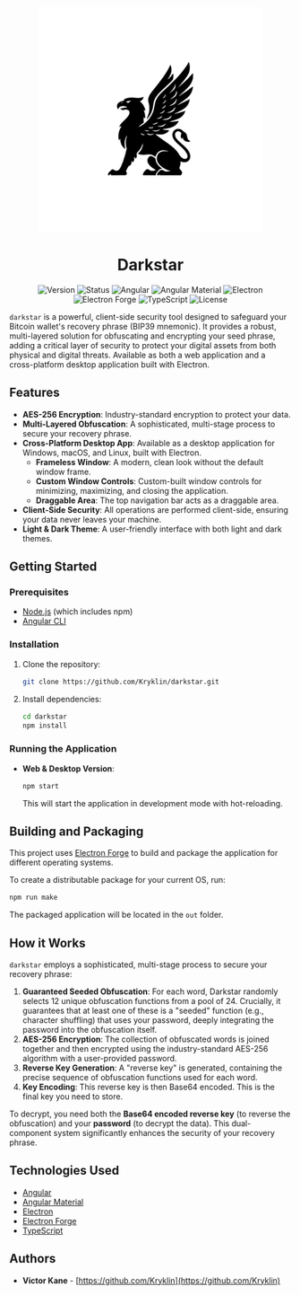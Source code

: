 <p align="center">
  <picture>
    <source media="(prefers-color-scheme: dark)" srcset="public/assets/img/logo-white.png">
    <img src="public/assets/img/logo-black.png" alt="Darkstar Logo" width="400">
  </picture>
</p>

<h1 align="center">Darkstar</h1>

<p align="center">
  <img src="https://img.shields.io/badge/version-0.0.0-blue" alt="Version"/>
  <img src="https://img.shields.io/badge/status-under%20construction-yellow" alt="Status"/>
  <img src="https://img.shields.io/badge/Angular-v20.3.0-dd0031?logo=angular" alt="Angular"/>
  <img src="https://img.shields.io/badge/Angular%20Material-v20.2.5-blue?logo=angular" alt="Angular Material"/>
  <img src="https://img.shields.io/badge/Electron-v38.2.0-blue?logo=electron" alt="Electron"/>
  <img src="https://img.shields.io/badge/Electron%20Forge-v7.9.0-blue?logo=electron" alt="Electron Forge"/>
  <img src="https://img.shields.io/badge/TypeScript-v5.9.2-blue?logo=typescript" alt="TypeScript"/>
  <img src="https://img.shields.io/badge/license-MIT-green" alt="License"/>
</p>

`darkstar` is a powerful, client-side security tool designed to safeguard your Bitcoin wallet's recovery phrase (BIP39 mnemonic). It provides a robust, multi-layered solution for obfuscating and encrypting your seed phrase, adding a critical layer of security to protect your digital assets from both physical and digital threats. Available as both a web application and a cross-platform desktop application built with Electron.

## Features

- **AES-256 Encryption**: Industry-standard encryption to protect your data.
- **Multi-Layered Obfuscation**: A sophisticated, multi-stage process to secure your recovery phrase.
- **Cross-Platform Desktop App**: Available as a desktop application for Windows, macOS, and Linux, built with Electron.
  - **Frameless Window**: A modern, clean look without the default window frame.
  - **Custom Window Controls**: Custom-built window controls for minimizing, maximizing, and closing the application.
  - **Draggable Area**: The top navigation bar acts as a draggable area.
- **Client-Side Security**: All operations are performed client-side, ensuring your data never leaves your machine.
- **Light & Dark Theme**: A user-friendly interface with both light and dark themes.

## Getting Started

### Prerequisites

- [Node.js](https://nodejs.org/) (which includes npm)
- [Angular CLI](https://angular.io/cli)

### Installation

1.  Clone the repository:
    ```bash
    git clone https://github.com/Kryklin/darkstar.git
    ```
2.  Install dependencies:
    ```bash
    cd darkstar
    npm install
    ```

### Running the Application

-   **Web & Desktop Version**:
    ```bash
    npm start
    ```
    This will start the application in development mode with hot-reloading.

## Building and Packaging

This project uses [Electron Forge](https://www.electronforge.io/) to build and package the application for different operating systems.

To create a distributable package for your current OS, run:
```bash
npm run make
```
The packaged application will be located in the `out` folder.

## How it Works

`darkstar` employs a sophisticated, multi-stage process to secure your recovery phrase:

1.  **Guaranteed Seeded Obfuscation**: For each word, Darkstar randomly selects 12 unique obfuscation functions from a pool of 24. Crucially, it guarantees that at least one of these is a "seeded" function (e.g., character shuffling) that uses your password, deeply integrating the password into the obfuscation itself.
2.  **AES-256 Encryption**: The collection of obfuscated words is joined together and then encrypted using the industry-standard AES-256 algorithm with a user-provided password.
3.  **Reverse Key Generation**: A "reverse key" is generated, containing the precise sequence of obfuscation functions used for each word.
4.  **Key Encoding**: This reverse key is then Base64 encoded. This is the final key you need to store.

To decrypt, you need both the **Base64 encoded reverse key** (to reverse the obfuscation) and your **password** (to decrypt the data). This dual-component system significantly enhances the security of your recovery phrase.

## Technologies Used

- [Angular](https://angular.io/)
- [Angular Material](https://material.angular.io/)
- [Electron](https://www.electronjs.org/)
- [Electron Forge](https://www.electronforge.io/)
- [TypeScript](https://www.typescriptlang.org/)

## Authors

- **Victor Kane** - [https://github.com/Kryklin](https://github.com/Kryklin)
